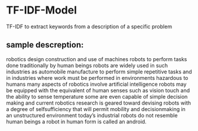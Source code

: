 # TF-IDF-Model
TF-IDF to extract keywords from a description of a specific problem

sample descreption:
--------------------
robotics design construction and use of machines robots to perform tasks done traditionally by human beings robots are widely used in such industries as
automobile manufacture to perform simple repetitive tasks and in industries where work must be performed in environments hazardous to humans many aspects of
robotics involve artificial intelligence robots may be equipped with the equivalent of human senses such as vision touch and the ability to sense temperature
some are even capable of simple decision making and current robotics research is geared toward devising robots with a degree of selfsufficiency that will permit
mobility and decisionmaking in an unstructured environment today’s industrial robots do not resemble human beings a robot in human form is called an android.
